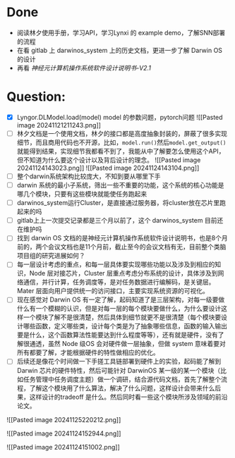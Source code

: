 # Done
- 阅读林夕使用手册，学习API，学习Lynxi 的 example demo，了解SNN部署的流程
- 在看 gitlab 上 darwinos_system 上的历史文档，更进一步了解 Darwin OS 的设计
- 再看 *神经元计算机操作系统软件设计说明书-V2.1*


# Question:
- [x] Lyngor.DLModel.load(model) model 的参数问题，pytorch问题
![[Pasted image 20241121211243.png]]
- [ ] 林夕文档是一个使用文档，林夕的接口都是高度抽象封装的，屏蔽了很多实现细节，而且商用代码也不开源，比如，`model.run()`然后`model.get_output()`就能得到结果，实现细节我都看不到了，我能从中了解要怎么使用这个API，但不知道为什么要这个设计以及背后设计的理念。
![[Pasted image 20241124143023.png]]
![[Pasted image 20241124143104.png]]
- [ ] 整个darwin系统架构比较庞大，不知到要从哪里下手
- [ ] darwin 系统的最小子系统，筛出一些不重要的功能，这个系统的核心功能是哪几个模块，只要有这些模块就能使任务跑起来
- [ ] darwinos_system运行Cluster，是直接通过服务器，将cluster放在芯片里跑起来的吗
- [ ] gitlab上上一次提交记录都是三个月以前了，这个 darwinos_system 目前还在维护吗
- [ ] 找到 darwin OS 文档的是神经元计算机操作系统软件设计说明书，也是8个月前的，两个会议文档也是11个月前，截止至今的会议文档有无，目前整个类脑项目组的研究进展如何？
- [ ] 每一层设计考虑的重点，和每一层具体要实现哪些功能以及涉及到相应的知识，Node 层对接芯片，Cluster 层重点考虑分布系统的设计，具体涉及到网络通信，并行计算，任务调度等，是对任务数据进行编解码，是关键层。Mater 层面向用户提供统一的访问接口，主要实现系统资源的可视化。
- [ ] 现在感觉对 Darwin OS 有一定了解，起码知道了是三层架构，对每一级要做什么有一个模糊的认识，但是对每一层的每个模块要做什么，为什么要设计这样一个模块了解不是很清楚，然后具体到细节就更不是很清楚（每个模块要设计哪些函数，定义哪些类，设计每个类是为了抽象哪些信息，函数的输入输出要是什么，这个函数算法性能要达到什么程度等等），还有就是硬件，没有了解很通透，虽然 Node 级OS 会对硬件做一层抽象，但做 system 意味着要对所有都要了解，才能根据硬件的特性做相应的优化。
- [ ] 后续还是像花个时间做一下手搓工具链部署到硬件上的实验，起码能了解到 Darwin 芯片的硬件特性，然后可能针对 DarwinOS 某一级的某一个模块（比如任务管理中任务调度主题）做一个调研，结合源代码文档，首先了解整个流程，了解这个模块用了什么算法，解决了什么问题，这样设计会带来什么后果，这样设计的tradeoff 是什么。然后同时看一些这个模块所涉及领域的前沿论文。

![[Pasted image 20241125220212.png]]

![[Pasted image 20241124152944.png]]

![[Pasted image 20241124151002.png]]







